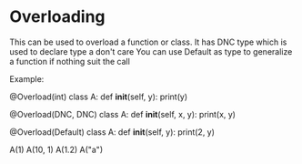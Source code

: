 # Overloading
This can be used to overload a function or class.
It has DNC type which is used to declare type a don't care
You can use Default as type to generalize a function if nothing suit the call

Example:


@Overload(int)
class A:
    def __init__(self, y):
        print(y)


@Overload(DNC, DNC)
class A:
    def __init__(self, x, y):
        print(x, y)


@Overload(Default)
class A:
    def __init__(self, y):
        print(2, y)


A(1)
A(10, 1)
A(1.2)
A("a")
